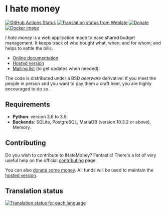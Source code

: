 # I hate money

[![GitHub Actions Status](https://github.com/spiral-project/ihatemoney/actions/workflows/test-docs.yml/badge.svg)](https://github.com/spiral-project/ihatemoney/actions/workflows/test-docs.yml)
[![Translation status from Weblate](https://hosted.weblate.org/widgets/i-hate-money/-/i-hate-money/svg-badge.svg)](https://hosted.weblate.org/engage/i-hate-money/?utm_source=widget)
[![Donate](https://img.shields.io/liberapay/receives/IHateMoney.svg?logo=liberapay)](https://liberapay.com/IHateMoney/donate)
[![Docker image](https://img.shields.io/badge/-Docker%20image-black?logo=docker)](https://hub.docker.com/r/ihatemoney/ihatemoney)

*I hate money* is a web application made to ease shared budget
management. It keeps track of who bought what, when, and for whom; and
helps to settle the bills.

-   [Online documentation](https://ihatemoney.readthedocs.io)
-   [Hosted version](https://ihatemoney.org)
-   [Mailing
    list](https://mailman.alwaysdata.com/postorius/lists/info.ihatemoney.org/)
    (to get updates when needed).

The code is distributed under a BSD *beerware* derivative: if you meet
the people in person and you want to pay them a craft beer, you are
highly encouraged to do so.

## Requirements

-   **Python**: version 3.6 to 3.9.
-   **Backends**: SQLite, PostgreSQL, MariaDB (version 10.3.2 or above),
    Memory.

## Contributing

Do you wish to contribute to IHateMoney? Fantastic! There's a lot of
very useful help on the official
[contributing](https://ihatemoney.readthedocs.io/en/latest/contributing.html)
page.

You can also [donate some
money](https://liberapay.com/IHateMoney/donate). All funds will be used
to maintain the [hosted version](https://ihatemoney.org).

## Translation status

[![Translation status for each language](https://hosted.weblate.org/widgets/i-hate-money/-/i-hate-money/multi-blue.svg)](https://hosted.weblate.org/engage/i-hate-money/?utm_source=widget)
